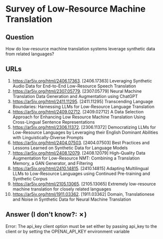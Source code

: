 # Survey of Low-Resource Machine Translation

## Question

How do low-resource machine translation systems leverage synthetic data from related languages?

## URLs

1. https://ar5iv.org/html/2406.17363. [2406.17363] Leveraging Synthetic Audio Data for End-to-End Low-Resource Speech Translation
2. https://ar5iv.org/html/2307.05779. [2307.05779] Neural Machine Translation Data Generation and Augmentation using ChatGPT
3. https://ar5iv.org/html/2411.11295. [2411.11295] Transcending Language Boundaries: Harnessing LLMs for Low-Resource Language Translation
4. https://ar5iv.org/html/2409.02712. [2409.02712] A Data Selection Approach for Enhancing Low Resource Machine Translation Using Cross-Lingual Sentence Representations
5. https://ar5iv.org/html/2306.11372. [2306.11372] Democratizing LLMs for Low-Resource Languages by Leveraging their English Dominant Abilities with Linguistically-Diverse Prompts
6. https://ar5iv.org/html/2404.07503. [2404.07503] Best Practices and Lessons Learned on Synthetic Data for Language Models
7. https://ar5iv.org/html/2408.12079. [2408.12079] High-Quality Data Augmentation for Low-Resource NMT: Combining a Translation Memory, a GAN Generator, and Filtering
8. https://ar5iv.org/html/2410.14815. [2410.14815] Adapting Multilingual LLMs to Low-Resource Languages using Continued Pre-training and Synthetic Corpus
9. https://ar5iv.org/html/2105.13065. [2105.13065] Extremely low-resource machine translation for closely related languages
10. https://ar5iv.org/html/1911.03362. [1911.03362] Domain, Translationese and Noise in Synthetic Data for Neural Machine Translation

## Answer (I don't know?: ✗)

Error: The api_key client option must be set either by passing api_key to the client or by setting the OPENAI_API_KEY environment variable